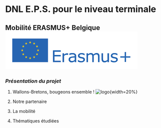 # DNL E.P.S. pour le niveau terminale
## **Mobilité ERASMUS+ Belgique** ![logo](./Images/Erasmus.png)
### *Présentation du projet*
1. Wallons-Bretons, bougeons ensemble ! ![logo](./Images/IMG_0819.PNG){width=20%}
   
3. Notre partenaire
4. La mobilité
5. Thématiques étudiées



